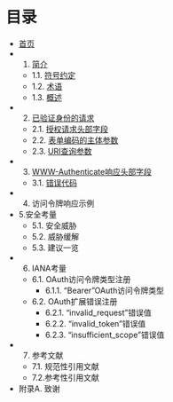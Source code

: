 目录
==================
- [首页](index.md)
- 1. [简介](Section01/1.md)
  - 1.1. [符号约定](Section01/1.1.md)
  - 1.2. [术语](Section01/1.2.md)
  - 1.3. [概述](Section01/1.3.md)
- 2. [已验证身份的请求](Section02/2.md)
  - 2.1. [授权请求头部字段](Section02/2.1.md)
  - 2.2. [表单编码的主体参数](Section02/2.2.md)
  - 2.3. [URI查询参数](2.3.md)
- 3. [WWW-Authenticate响应头部字段](Section03/3.md)
  - 3.1. [错误代码](Section03/3.1.md)
- 4. 访问令牌响应示例
- 5.安全考量
  - 5.1. 安全威胁
  - 5.2. 威胁缓解
  - 5.3. 建议一览
- 6. IANA考量
  - 6.1. OAuth访问令牌类型注册
      - 6.1.1. “Bearer”OAuth访问令牌类型
  - 6.2. OAuth扩展错误注册
      - 6.2.1. “invalid_request”错误值
      - 6.2.2. “invalid_token”错误值
      - 6.2.3. “insufficient_scope”错误值
- 7. 参考文献
  - 7.1. 规范性引用文献
  - 7.2.参考性引用文献
- 附录A. 致谢